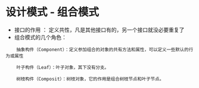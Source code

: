 # 设计模式 - 组合模式

* 接口的作用 ： 定义共性，凡是其他接口有的，另一个接口就没必要重复了
* 组合模式的几个角色：

```
    抽象构件（Component）：定义参加组合的对象的共有方法和属性，可以定义一些默认的行为或属性
    
    叶子构件（Leaf）：叶子对象，其下没有分支。
    
    树枝构件（Composit）：树枝对象，它的作用是组合树枝节点和叶子节点。
```